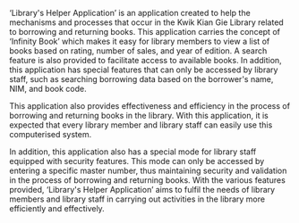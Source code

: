 ‘Library's Helper Application’ is an application created to help the mechanisms and processes that occur in the Kwik Kian Gie Library related to borrowing and returning books. This application carries the concept of ‘Infinity Book’ which makes it easy for library members to view a list of books based on rating, number of sales, and year of edition. A search feature is also provided to facilitate access to available books. In addition, this application has special features that can only be accessed by library staff, such as searching borrowing data based on the borrower's name, NIM, and book code.

This application also provides effectiveness and efficiency in the process of borrowing and returning books in the library. With this application, it is expected that every library member and library staff can easily use this computerised system.

In addition, this application also has a special mode for library staff equipped with security features. This mode can only be accessed by entering a specific master number, thus maintaining security and validation in the process of borrowing and returning books. With the various features provided, ‘Library's Helper Application’ aims to fulfil the needs of library members and library staff in carrying out activities in the library more efficiently and effectively.
